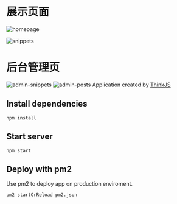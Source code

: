 # 展示页面
![homepage](https://github.com/baisheng/picker/blob/master/screenshot/home.jpg?raw=true)

![snippets](https://github.com/baisheng/picker/blob/master/screenshot/snippets.jpg?raw=true)

# 后台管理页
![admin-snippets](https://github.com/baisheng/picker/blob/master/screenshot/admin-snippets.jpg?raw=true)
![admin-posts](https://github.com/baisheng/picker/blob/master/screenshot/admin-posts.jpg?raw=true)
Application created by [ThinkJS](http://www.thinkjs.org)

## Install dependencies

```
npm install
```

## Start server

```
npm start
```

## Deploy with pm2

Use pm2 to deploy app on production enviroment.

```
pm2 startOrReload pm2.json
```
